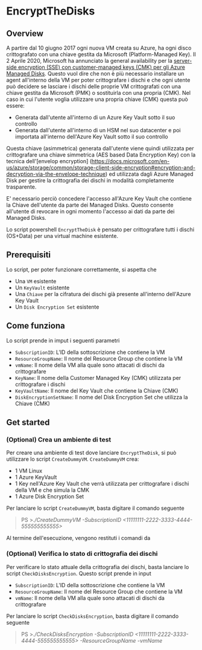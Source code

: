 # EncryptTheDisks

## Overview

A partire dal 10 giugno 2017 ogni nuova VM creata su Azure, ha ogni disco crittografato con una chiave gestita da Microsoft (Platform-Managed Key). Il 2 Aprile 2020, Microsoft ha annunciato la general availability per la [server-side encryption (SSE) con customer-managed keys (CMK) per gli Azure Managed Disks](<https://docs.microsoft.com/en-us/azure/virtual-machines/linux/disk-encryption>).
Questo vuol dire che non è più necessario installare un agent all'interno della VM per poter crittografare i dischi e che ogni utente può decidere se lasciare i dischi delle proprie VM crittografati con una chiave gestita da Microsoft (PMK) o sostituirla con una propria (CMK). 
Nel  caso in cui l'utente voglia utilizzare una propria chiave (CMK) questa può essere:

* Generata dall'utente all'interno di un Azure Key Vault sotto il suo controllo
* Generata dall'utente all'interno di un HSM nel suo datacenter e poi importata all'interno dell'Azure Key Vault sotto il suo controllo

Questa chiave (asimmetrica) generata dall'utente viene quindi utilizzata per crittografare una chiave simmetrica (AES based Data Encryption Key) con la tecnica dell'[envelop encryption] (<https://docs.microsoft.com/en-us/azure/storage/common/storage-client-side-encryption#encryption-and-decryption-via-the-envelope-technique>) ed utilizzata dagli Azure Managed Disk per gestire la crittografia dei dischi in modalità completamente trasparente.

E' necessario perciò concedere l'accesso all'Azure Key Vault che contiene la Chiave dell'utente da parte dei Managed Disks. Questo consente all'utente di revocare in ogni momento l'accesso ai dati da parte dei Managed Disks.

Lo script powershell `EncryptTheDisk` è pensato per crittografare tutti i dischi (OS+Data) per una virtual machine esistente.

## Prerequisiti

Lo script, per poter funzionare correttamente, si aspetta che

* Una `VM` esistente
* Un `KeyVault` esistente
* Una `Chiave` per la cifratura dei dischi già presente all'interno dell'Azure Key Vault
* Un `Disk Encryption Set` esistente

## Come funziona

Lo script prende in imput i seguenti parametri

* `SubscriptionID`: L'ID della sottoscrizione che contiene la VM
* `ResourceGroupName`: Il nome del Resource Group che contiene la VM 
* `vmName`: Il nome della VM alla quale sono attacati di dischi da crittografare
* `KeyName`: Il nome della Customer Managed Key (CMK) utilizzata per crittografare i dischi 
* `KeyVaultName`: Il nome del Key Vault che contiene la Chiave (CMK)
* `DiskEncryptionSetName`: Il nome del Disk Encryption Set che utilizza la Chiave (CMK)

## Get started

### (Optional) Crea un ambiente di test

Per creare una ambiente di test dove lanciare `EncryptTheDisk`, si può utilizzare lo script `CreateDummyVM`. `CreateDummyVM` crea:

* 1 VM Linux
* 1 Azure KeyVault
* 1 Key nell'Azure Key Vault che verrà utilizzata per crittografare i dischi della VM e che simula la CMK
* 1 Azure Disk Encryption Set

Per lanciare lo script `CreateDummyVM`, basta digitare il comando seguente 
> PS >*./CreateDummyVM -SubscriptionID <11111111-2222-3333-4444-555555555555>*

Al termine dell'esecuzione, vengono restituti i comandi da 

### (Optional) Verifica lo stato di crittografia dei dischi

Per verificare lo stato attuale della crittografia dei dischi, basta lanciare lo script `CheckDisksEncryption`. Questo script prende in input

* `SubscriptionID`: L'ID della sottoscrizione che contiene la VM
* `ResourceGroupName`: Il nome del Resource Group che contiene la VM 
* `vmName`: Il nome della VM alla quale sono attacati di dischi da crittografare

Per lanciare lo script `CheckDisksEncryption`, basta digitare il comando seguente 
> PS >*./CheckDisksEncryption -SubscriptionID <11111111-2222-3333-4444-555555555555> -ResourceGroupName <Rource Group Name> -vmName <VM Name>*